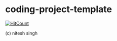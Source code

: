 # coding-project-template
[![HitCount](http://hits.dwyl.com/nitrek/vftvk-Simple-Interest-Calculator.svg)](http://hits.dwyl.com/nitrek/vftvk-Simple-Interest-Calculator)

(c) nitesh singh
